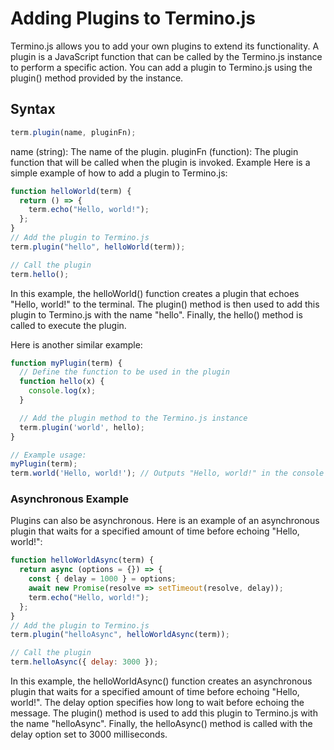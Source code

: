 # Adding Plugins to Termino.js
Termino.js allows you to add your own plugins to extend its functionality. A plugin is a JavaScript function that can be called by the Termino.js instance to perform a specific action. You can add a plugin to Termino.js using the plugin() method provided by the instance.

## Syntax
```js
term.plugin(name, pluginFn);
```
name (string): The name of the plugin.
pluginFn (function): The plugin function that will be called when the plugin is invoked.
Example
Here is a simple example of how to add a plugin to Termino.js:

```javascript
function helloWorld(term) {
  return () => {
    term.echo("Hello, world!");
  };
}
// Add the plugin to Termino.js
term.plugin("hello", helloWorld(term));

// Call the plugin
term.hello();
```
In this example, the helloWorld() function creates a plugin that echoes "Hello, world!" to the terminal. The plugin() method is then used to add this plugin to Termino.js with the name "hello". Finally, the hello() method is called to execute the plugin.

Here is another similar example: 
```js
function myPlugin(term) {
  // Define the function to be used in the plugin
  function hello(x) {
    console.log(x);
  }

  // Add the plugin method to the Termino.js instance
  term.plugin('world', hello);
}

// Example usage:
myPlugin(term);
term.world('Hello, world!'); // Outputs "Hello, world!" in the console
```

### Asynchronous Example
Plugins can also be asynchronous. Here is an example of an asynchronous plugin that waits for a specified amount of time before echoing "Hello, world!":

```javascript
function helloWorldAsync(term) {
  return async (options = {}) => {
    const { delay = 1000 } = options;
    await new Promise(resolve => setTimeout(resolve, delay));
    term.echo("Hello, world!");
  };
}
// Add the plugin to Termino.js
term.plugin("helloAsync", helloWorldAsync(term));

// Call the plugin
term.helloAsync({ delay: 3000 });
```
In this example, the helloWorldAsync() function creates an asynchronous plugin that waits for a specified amount of time before echoing "Hello, world!". The delay option specifies how long to wait before echoing the message. The plugin() method is used to add this plugin to Termino.js with the name "helloAsync". Finally, the helloAsync() method is called with the delay option set to 3000 milliseconds.
